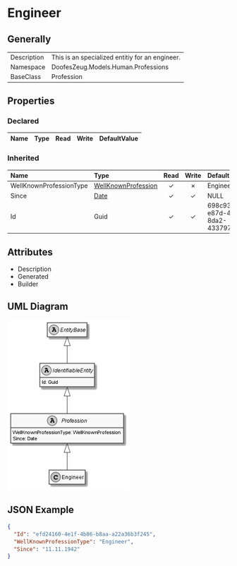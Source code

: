 ﻿# Engineer

## Generally

|||
|:-|:-|
|Description|This is an specialized entitiy for an engineer.|
|Namespace|DoofesZeug.Models.Human.Professions|
|BaseClass|Profession|

## Properties

### Declared

|Name|Type|Read|Write|DefaultValue|
|:---|:---|:--:|:---:|:-----------|

### Inherited

|Name|Type|Read|Write|DefaultValue|
|:---|:---|:--:|:---:|:-----------|
|WellKnownProfessionType|[WellKnownProfession](../../Enumerations/DoofesZeug.Models.Human.Professions/WellKnownProfession.md)|&#x2713;|&#x2717;|Engineer|
|Since|[Date](../../Models/DoofesZeug.Models.DateAndTime/Date.md)|&#x2713;|&#x2713;|NULL|
|Id|Guid|&#x2713;|&#x2713;|698c935a-e87d-42ce-8da2-4337970d1787|

## Attributes

- Description
- Generated
- Builder

## UML Diagram

![Engineer.png](./Engineer.png "Engineer")

## JSON Example

```json
{
  "Id": "efd24160-4e1f-4b86-b8aa-a22a36b3f245",
  "WellKnownProfessionType": "Engineer",
  "Since": "11.11.1942"
}
```


